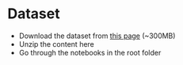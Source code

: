 # Dataset

- Download the dataset from [this page](https://www.dlr.de/kn/desktopdefault.aspx/tabid-8500/14564_read-36508) (~300MB)
- Unzip the content here
- Go through the notebooks in the root folder
